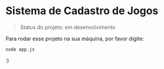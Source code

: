 <h1>Sistema de Cadastro de Jogos</h1>

> Status do projeto: em desenvolvimento

Para rodar esse projeto na sua máquina, por favor digite:

```
node app.js
```
:)